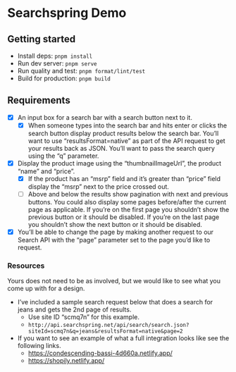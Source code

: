 # Searchspring Demo

## Getting started

- Install deps: `pnpm install`
- Run dev server: `pnpm serve`
- Run quality and test: `pnpm format/lint/test`
- Build for production: `pnpm build`

## Requirements

- [x] An input box for a search bar with a search button next to it.
  - [x] When someone types into the search bar and hits enter or clicks the search button display product results below the search bar.
        You’ll want to use “resultsFormat=native” as part of the API request to get your results back as JSON.
        You’ll want to pass the search query using the “q” parameter.
- [x] Display the product image using the “thumbnailImageUrl”, the product “name” and “price”.
  - [x] If the product has an “msrp” field and it’s greater than “price” field display the “msrp” next to the price crossed out.
  - [ ] Above and below the results show pagination with next and previous buttons. You could also display some pages before/after the current page as applicable.
        If you’re on the first page you shouldn’t show the previous button or it should be disabled.
        If you’re on the last page you shouldn’t show the next button or it should be disabled.
- [x] You’ll be able to change the page by making another request to our Search API with the “page” parameter set to the page you’d like to request.

### Resources

Yours does not need to be as involved, but we would like to see what you come up with for a design.

- I’ve included a sample search request below that does a search for jeans and gets the 2nd page of results.
  - Use site ID “scmq7n” for this example.
  - `http://api.searchspring.net/api/search/search.json?siteId=scmq7n&q=jeans&resultsFormat=native&page=2`
- If you want to see an example of what a full integration looks like see the following links.
  - https://condescending-bassi-4d660a.netlify.app/
  - https://shopily.netlify.app/
